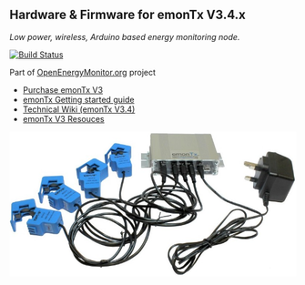 ## Hardware & Firmware for emonTx V3.4.x

*Low power, wireless, Arduino based energy monitoring node.*

[![Build Status](https://travis-ci.org/openenergymonitor/emontx3.svg?branch=master)](https://travis-ci.org/openenergymonitor/emontx3)

Part of [OpenEnergyMonitor.org](https://openenergymonitor.org) project

- [Purchase emonTx V3](https://shop.openenergymonitor.com/emontx-v3-electricity-monitoring-transmitter-unit-433mhz/)
- [emonTx Getting started guide](https://guide.openenergymonitor.org/setup/emontx)
- [Technical Wiki (emonTx V3.4)](https://wiki.openenergymonitor.org/index.php?title=EmonTx_V3.4)
- [emonTx V3 Resouces](https://guide.openenergymonitor.org/technical/resources/#emontx)


![photo.jpg](hardware/photo.jpg)

